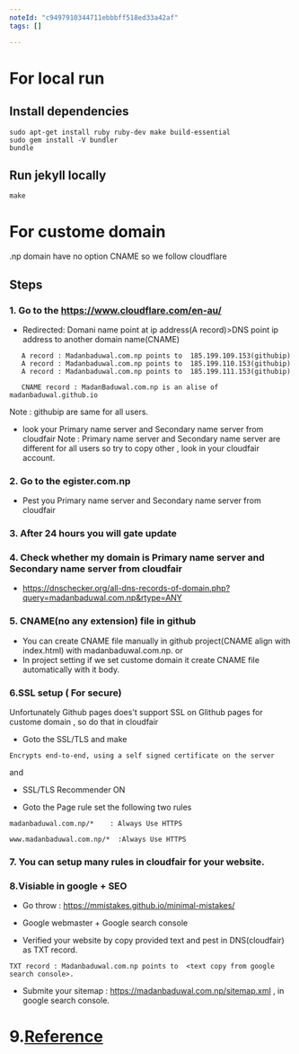 ```yaml
---
noteId: "c9497910344711ebbbff518ed33a42af"
tags: []

---
```


# For local run
## Install dependencies
```
sudo apt-get install ruby ruby-dev make build-essential
sudo gem install -V bundler
bundle
```

## Run jekyll locally
```shell
make
```

# For custome domain
.np domain have no option CNAME so we follow cloudflare
## Steps
### 1. Go to the https://www.cloudflare.com/en-au/
*  Redirected: Domani name point at ip address(A record)>DNS point ip address to another domain name(CNAME)

```A record : Madanbaduwal.com.np points to  185.199.108.153(githubip)
   A record : Madanbaduwal.com.np points to  185.199.109.153(githubip)
   A record : Madanbaduwal.com.np points to  185.199.110.153(githubip)
   A record : Madanbaduwal.com.np points to  185.199.111.153(githubip)
   
   CNAME record : MadanBaduwal.com.np is an alise of madanbaduwal.github.io
```

  Note : githubip are same  for all users.

* look your Primary name server and Secondary name server from cloudfair
Note : Primary name server and Secondary name server are different for all users so try to copy other , look in your cloudfair account.


### 2. Go to the egister.com.np
* Pest you Primary name server and Secondary name server from cloudfair

### 3. After 24 hours you will gate update

### 4. Check whether my domain is Primary name server and Secondary name server from cloudfair

* https://dnschecker.org/all-dns-records-of-domain.php?query=madanbaduwal.com.np&rtype=ANY

### 5. CNAME(no any extension) file in github

* You can create CNAME file manually in github project(CNAME align with index.html) with madanbaduwal.com.np.
 or 
* In project setting if we set custome domain it create CNAME file automatically with it body.

### 6.SSL setup ( For secure)

Unfortunately Github pages does't support SSL on GIithub pages for custome domain , so do that in cloudfair
* Goto the SSL/TLS and make 
``` Full
Encrypts end-to-end, using a self signed certificate on the server
```
and 
* SSL/TLS Recommender ON

* Goto the Page rule  set the following two rules
``` 
madanbaduwal.com.np/*    : Always Use HTTPS

www.madanbaduwal.com.np/*  :Always Use HTTPS

```

### 7. You can setup many rules in cloudfair for your website.

### 8.Visiable in google + SEO 

* Go throw : https://mmistakes.github.io/minimal-mistakes/

* Google webmaster + Google search console 
* Verified your website by copy provided text and pest in DNS(cloudfair) as TXT record.

```
TXT record : Madanbaduwal.com.np points to  <text copy from google search console>.
```
* Submite your sitemap : https://madanbaduwal.com.np/sitemap.xml , in google search console.

# 9.[Reference](https://mmistakes.github.io/minimal-mistakes)

